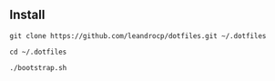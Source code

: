 ## Install

    git clone https://github.com/leandrocp/dotfiles.git ~/.dotfiles

    cd ~/.dotfiles

    ./bootstrap.sh

